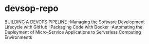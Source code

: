 # devsop-repo

BUILDING A DEVOPS PIPELINE
-Managing the Software Development Lifecycle with GitHub
-Packaging Code with Docker
-Automating the Deployment of Micro-Service Applications to Serverless Computing Environments

